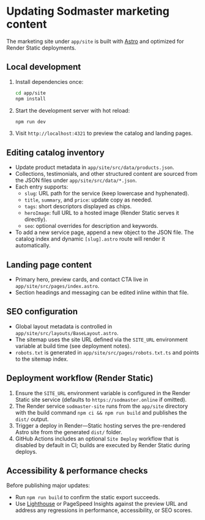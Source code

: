 # Updating Sodmaster marketing content

The marketing site under `app/site` is built with [Astro](https://astro.build) and optimized for Render Static deployments.

## Local development

1. Install dependencies once:
   ```bash
   cd app/site
   npm install
   ```
2. Start the development server with hot reload:
   ```bash
   npm run dev
   ```
3. Visit `http://localhost:4321` to preview the catalog and landing pages.

## Editing catalog inventory

- Update product metadata in `app/site/src/data/products.json`.
- Collections, testimonials, and other structured content are sourced from the JSON files under `app/site/src/data/*.json`.
- Each entry supports:
  - `slug`: URL path for the service (keep lowercase and hyphenated).
  - `title`, `summary`, and `price`: update copy as needed.
  - `tags`: short descriptors displayed as chips.
  - `heroImage`: full URL to a hosted image (Render Static serves it directly).
  - `seo`: optional overrides for description and keywords.
- To add a new service page, append a new object to the JSON file. The catalog index and dynamic `[slug].astro` route will render it automatically.

## Landing page content

- Primary hero, preview cards, and contact CTA live in `app/site/src/pages/index.astro`.
- Section headings and messaging can be edited inline within that file.

## SEO configuration

- Global layout metadata is controlled in `app/site/src/layouts/BaseLayout.astro`.
- The sitemap uses the site URL defined via the `SITE_URL` environment variable at build time (see deployment notes).
- `robots.txt` is generated in `app/site/src/pages/robots.txt.ts` and points to the sitemap index.

## Deployment workflow (Render Static)

1. Ensure the `SITE_URL` environment variable is configured in the Render Static site service (defaults to `https://sodmaster.online` if omitted).
2. The Render service `sodmaster-site` runs from the `app/site` directory with the build command `npm ci && npm run build` and publishes the `dist/` output.
3. Trigger a deploy in Render—Static hosting serves the pre-rendered Astro site from the generated `dist/` folder.
4. GitHub Actions includes an optional `Site Deploy` workflow that is disabled by default in CI; builds are executed by Render Static during deploys.

## Accessibility & performance checks

Before publishing major updates:

- Run `npm run build` to confirm the static export succeeds.
- Use [Lighthouse](https://developers.google.com/web/tools/lighthouse) or PageSpeed Insights against the preview URL and address any regressions in performance, accessibility, or SEO scores.
